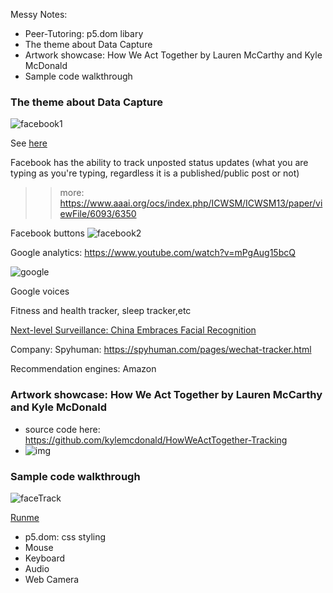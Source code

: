 Messy Notes:
    
- Peer-Tutoring: p5.dom libary
- The theme about Data Capture
- Artwork showcase: How We Act Together by Lauren McCarthy and Kyle McDonald 
- Sample code walkthrough

### The theme about Data Capture

![facebook1](https://c.slashgear.com/wp-content/uploads/2013/10/facebook_heat_map.jpg)

See [here](https://www.slashgear.com/facebook-investigates-tracking-users-cursors-and-screen-behavior-30303663/)

Facebook has the ability to track unposted status updates (what you are typing as you're typing, regardless it is a published/public post or not)
>> more: https://www.aaai.org/ocs/index.php/ICWSM/ICWSM13/paper/viewFile/6093/6350

Facebook buttons 
![facebook2](http://cdn1.sbnation.com/assets/3523775/facebook_like_designs.png)

Google analytics: https://www.youtube.com/watch?v=mPgAug15bcQ 

![google](http://i.dailymail.co.uk/i/pix/2017/11/14/12/4655673600000578-5080971-image-a-7_1510661012565.jpg) 

Google voices

Fitness and health tracker, sleep tracker,etc

[Next-level Surveillance: China Embraces Facial Recognition](https://www.youtube.com/watch?v=Fq1SEqNT-7c)

Company: Spyhuman: https://spyhuman.com/pages/wechat-tracker.html

Recommendation engines: Amazon

### Artwork showcase: How We Act Together by Lauren McCarthy and Kyle McDonald 
- source code here: https://github.com/kylemcdonald/HowWeActTogether-Tracking
- ![img](http://payload496.cargocollective.com/1/19/625408/12229985/scream-comp.gif)

### Sample code walkthrough

![faceTrack](https://github.com/AUAP/AP2018/blob/master/class04/faceTrack.gif)

[Runme](https://rawgit.com/AUAP/AP2018/master/class04/sketch04/index.html)    

- p5.dom: css styling
- Mouse
- Keyboard
- Audio
- Web Camera

    
